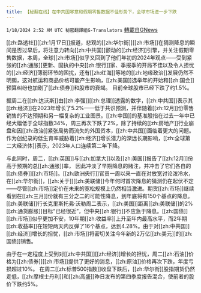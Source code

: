 ```yaml
---
title: 【秘翻在线】在中共国寒意和假期零售数据不佳形势下，全球市场进一步下跌
---
```

`1/18/2024 2:52 AM UTC 秘密翻譯組G-Translators` [轉載自GNews](https://gnews.org/articles/2230309)

[[zh:路透社]][[zh:1月17日]]报道，悲观的[[zh:华尔街]][[zh:市场]]在猜测降息的瞬间是否过早后，将注意力转向[[zh:中共国]]颤动的[[zh:经济]]引擎，并关注假期零售数据，本周，全球[[zh:市场]]似乎又回到了他们年初的2024年观点——受到紧张的[[zh:通胀]]更新、固执的中央[[zh:银行]]家、季报季的开局不佳以及令人担忧的[[zh:经济]]薄弱环节的困扰，还有[[zh:红海]]等地的[[zh:地缘政治]]发展仍然不明朗，这对航运和商品价格可能产生影响，[[zh:美国]]选举年的开始和[[zh:国会]]预算纠纷也加剧了[[zh:债券]]和股市的衰竭。 目前全球股市已经下跌了约1.5%。

据周二在[[zh:达沃斯]]由[[zh:李强]][[zh:总理]]透露的数字，[[zh:中共国]]表示其[[zh:经济]]在2023年增长了5.2%——低于共识预测，并伴随着[[zh:12月]]份零售销售的不达预期和另一幅复杂的工业图景。[[zh:中国]]的基准股指在过去一年中已经大幅低于全球指数34%，周三再次下跌了2%，除了持续的[[zh:房地产]]行业崩盘和因[[zh:政治]]紧张局势而流失的外国资本，[[zh:中共国]]面临着更大的问题。作为创纪录的低生育率威胁着[[zh:经济]]增长潜力的深远长期影响，[[zh:全球第二大经济体]]表示，2023年人口连续第二年下降。

与此同时，周二，[[zh:英国]]与[[zh:加拿大]]以及[[zh:美国]]报告了[[zh:12月]]份高于预期的总[[zh:通胀]]率， 因此冲淡了早期降息的赌注，并冲击了它们各自的[[zh:债券]][[zh:市场]]。[[zh:欧洲央行]]官员一周以来一直在对放宽讨论泼冷水，在[[zh:华尔街]]，[[zh:关于]][[zh:美联储]]今年何时首次降息的猜测仍在起伏不定——尽管[[zh:市场]]定价在未来的宽松规模上仍然相当激进。期货[[zh:市场]]继续看到在[[zh:三月]]份就有三分之二的可能性降息，到年底将有150个基点的降息。[[zh:美联储]]行长克里斯托弗·沃勒周二表示，[[zh:美国]]距离[[zh:美联储]]的2%[[zh:通货膨胀]]目标“已经很近”，但中央[[zh:银行]]不应急于降息。[[zh:国债]][[zh:市场]]似乎更加不安，10年期[[zh:收益率]]上升至年内最高水平，而2年期[[zh:收益率]]在短短两天内反弹了16个基点，达到4.28%。由于对[[zh:中共国]][[zh:经济]]增长的担忧，[[zh:市场]]将密切关注今年新的2万亿[[zh:美元]]的[[zh:国债]]销售。

由于在一定程度上受到对[[zh:中共国]][[zh:经济]]增长的担忧，周二[[zh:石油]]价格为[[zh:债券]][[zh:市场]]提供了更好的消息，[[zh:原油]]价格再次下跌，年度亏损超过10%。 在周二[[zh:标普500指数]]收盘下跌后，[[zh:华尔街]]股指期货仍然走低，[[zh:摩根士丹利]]和[[zh:高盛]]昨日发布的第四季度报告混合，使前者的股价下跌约5%。
